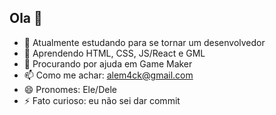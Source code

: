 ## Ola 👋

- 🔭 Atualmente estudando para se tornar um desenvolvedor
- 🌱 Aprendendo HTML, CSS, JS/React e GML
- 🤔 Procurando por ajuda em Game Maker
- 📫 Como me achar: alem4ck@gmail.com
- 😄 Pronomes: Ele/Dele
- ⚡ Fato curioso: eu não sei dar commit
